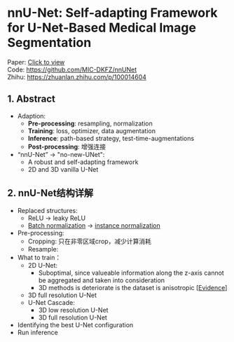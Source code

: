 # nnU-Net: Self-adapting Framework for U-Net-Based Medical Image Segmentation

Paper: [Click to view](https://arxiv.org/pdf/1809.10486.pdf) <br/>
Code: https://github.com/MIC-DKFZ/nnUNet <br/>
Zhihu: https://zhuanlan.zhihu.com/p/100014604 <br/>

## 1. Abstract
  - Adaption:
    - **Pre-processing**: resampling, normalization
    - **Training**: loss, optimizer, data augmentation
    - **Inference**: path-based strategy, test-time-augmentations
    - **Post-processing**: 增强连接
  - “nnU-Net” -> "no-new-UNet":
    - A robust and self-adapting framework
    - 2D and 3D vanilla U-Net
## 2. nnU-Net结构详解 
  - Replaced structures:
    - ReLU -> leaky ReLU
    - [Batch normalization](https://arxiv.org/pdf/1502.03167.pdf) -> [instance normalization](https://arxiv.org/pdf/1607.08022.pdf)
  - Pre-processing:
    - Cropping: 只在非零区域crop，减少计算消耗
    - Resample: 
  - What to train：
    - 2D U-Net:
      - Suboptimal, since valueable information along the z-axis cannot be aggregated and taken into consideration
      - 3D methods is deteriorate is the dataset is anisotropic [[Evidence](https://arxiv.org/abs/1707.00587)]
    - 3D full resolution U-Net
    - U-Net Cascade:
      - 3D low resolution U-Net
      - 3D full resolution U-Net
  - Identifying the best U-Net configuration
  - Run inference
